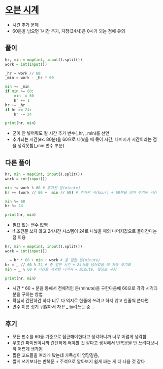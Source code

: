 #  [오븐 시계](https://www.acmicpc.net/problem/2525)

- 시간 추가 문제
- 60분을 넘으면 1시간 추가, 자정(24시)은 0시가 되는 점에 유의


## 풀이
```python
hr, min = map(int, input().split())
work = int(input())

_hr = work // 60
_min = work - _hr * 60 

min += _min
if min >= 60:
    min -= 60
    hr += 1
hr += _hr
if hr >= 24:
    hr -= 24

print(hr, min)
```
- 굳이 안 넣어줘도 될 시간 추가 변수(_hr, _min)를 선언
- 추가되는 시간(ex. 80분)을 60으로 나눴을 때 몫이 시간, 나머지가 시간이라는 점을 생각못함(_min 변수 부분)




## 다른 풀이

```python
hr, min = map(int, input().split())
work = int(input())

min += work % 60 # 추가된 분(minute)
hr += (work // 60 +  min // 60) # 추가된 시(hour) + 60분을 넘어 추가된 시간

min %= 60
hr %= 24

print(hr, min)
```
- 필요 없는 변수 없앰
- if 조건문 쓰지 않고 24시간 시스템이 24로 나눴을 때의 나머지값으로 돌아간다는 점 이용



```python
hr, min = map(int, input().split())
work = int(input())

_ = hr * 60 + min + work # 총 일한 분(minute)
hr = _ // 60 % 24 # 총 일한 시간 + 24시를 넘어갔을 때 자동 초기화
min = _ % 60 # 시간을 제외한 나머지 = minute, 몫으로 구함

print(hr, min)
```
- 시간 * 60 + 분을 통해서 전체적인 분(minute)을 구한다음에 60으로 각각 시각과 분을 구하는 방법
- 확실히 간단하긴 하다 너무 다 억지로 한줄에 쓰려고 하지 않고 한줄씩 쓴다면
- 변수 이름 짓기 귀찮아서 자꾸 _ 돌려쓰는 중...



## 후기
- 모든 변수를 60을 기준으로 접근해야한다고 생각하니까 너무 어렵게 생각함
- 무조건 파이썬이니까 간단하게 써야할 것 같다고 생각해서 반복문을 안 쓰려다보니까 어렵게 생각됨
- 짧은 코드들을 여러개 봤는데 가독성이 엉망같음, 
- 짧게 쓰기보다는 반복문 + 주석으로 알아보기 쉽게 짜는 게 더 나을 것 같다